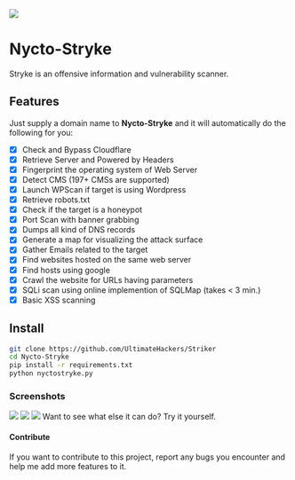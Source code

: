 <img src='https://i.imgur.com/MDPLLbV.png' />

# Nycto-Stryke
Stryke is an offensive information and vulnerability scanner.

## Features
Just supply a domain name to <b>Nycto-Stryke</b> and it will automatically do the following for you:
- [x] Check and Bypass Cloudflare
- [x] Retrieve Server and Powered by Headers
- [x] Fingerprint the operating system of Web Server
- [x] Detect CMS (197+ CMSs are supported)
- [x] Launch WPScan if target is using Wordpress
- [x] Retrieve robots.txt
- [x] Check if the target is a honeypot
- [x] Port Scan with banner grabbing
- [x] Dumps all kind of DNS records
- [x] Generate a map for visualizing the attack surface
- [x] Gather Emails related to the target
- [x] Find websites hosted on the same web server
- [x] Find hosts using google
- [x] Crawl the website for URLs having parameters
- [x] SQLi scan using online implemention of SQLMap (takes < 3 min.)
- [x] Basic XSS scanning

## Install
```bash
git clone https://github.com/UltimateHackers/Striker
cd Nycto-Stryke
pip install -r requirements.txt
python nyctostryke.py
```

### Screenshots
<img src='https://i.imgur.com/8nqAD1v.png' />
<img src='https://i.imgur.com/2IdJwr8.png' />
<img src='https://dnsdumpster.com/static/map/jnujaipur.ac.in.png' />
Want to see what else it can do? Try it yourself.

#### Contribute
If you want to contribute to this project, report any bugs you encounter and help me add more features to it.
